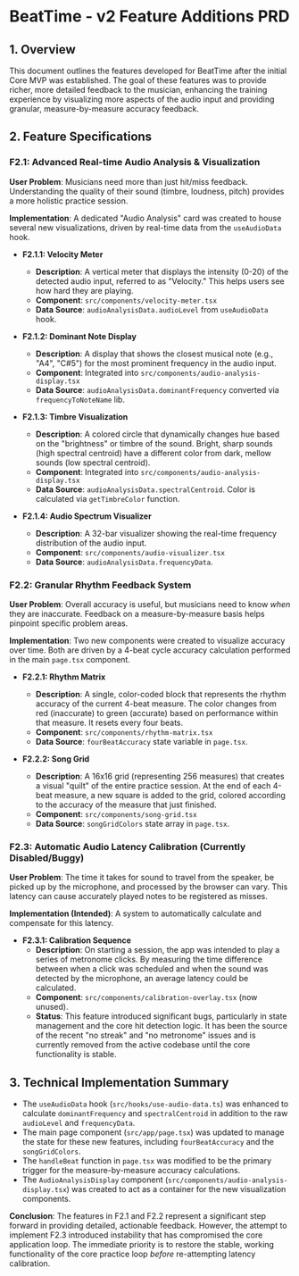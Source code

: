 # BeatTime - v2 Feature Additions PRD

## 1. Overview

This document outlines the features developed for BeatTime after the initial Core MVP was established. The goal of these features was to provide richer, more detailed feedback to the musician, enhancing the training experience by visualizing more aspects of the audio input and providing granular, measure-by-measure accuracy feedback.

## 2. Feature Specifications

### F2.1: Advanced Real-time Audio Analysis & Visualization

**User Problem**: Musicians need more than just hit/miss feedback. Understanding the quality of their sound (timbre, loudness, pitch) provides a more holistic practice session.

**Implementation**: A dedicated "Audio Analysis" card was created to house several new visualizations, driven by real-time data from the `useAudioData` hook.

-   **F2.1.1: Velocity Meter**
    -   **Description**: A vertical meter that displays the intensity (0-20) of the detected audio input, referred to as "Velocity." This helps users see how hard they are playing.
    -   **Component**: `src/components/velocity-meter.tsx`
    -   **Data Source**: `audioAnalysisData.audioLevel` from `useAudioData` hook.

-   **F2.1.2: Dominant Note Display**
    -   **Description**: A display that shows the closest musical note (e.g., "A4", "C#5") for the most prominent frequency in the audio input.
    -   **Component**: Integrated into `src/components/audio-analysis-display.tsx`
    -   **Data Source**: `audioAnalysisData.dominantFrequency` converted via `frequencyToNoteName` lib.

-   **F2.1.3: Timbre Visualization**
    -   **Description**: A colored circle that dynamically changes hue based on the "brightness" or timbre of the sound. Bright, sharp sounds (high spectral centroid) have a different color from dark, mellow sounds (low spectral centroid).
    -   **Component**: Integrated into `src/components/audio-analysis-display.tsx`
    -   **Data Source**: `audioAnalysisData.spectralCentroid`. Color is calculated via `getTimbreColor` function.

-   **F2.1.4: Audio Spectrum Visualizer**
    -   **Description**: A 32-bar visualizer showing the real-time frequency distribution of the audio input.
    -   **Component**: `src/components/audio-visualizer.tsx`
    -   **Data Source**: `audioAnalysisData.frequencyData`.

### F2.2: Granular Rhythm Feedback System

**User Problem**: Overall accuracy is useful, but musicians need to know *when* they are inaccurate. Feedback on a measure-by-measure basis helps pinpoint specific problem areas.

**Implementation**: Two new components were created to visualize accuracy over time. Both are driven by a 4-beat cycle accuracy calculation performed in the main `page.tsx` component.

-   **F2.2.1: Rhythm Matrix**
    -   **Description**: A single, color-coded block that represents the rhythm accuracy of the current 4-beat measure. The color changes from red (inaccurate) to green (accurate) based on performance within that measure. It resets every four beats.
    -   **Component**: `src/components/rhythm-matrix.tsx`
    -   **Data Source**: `fourBeatAccuracy` state variable in `page.tsx`.

-   **F2.2.2: Song Grid**
    -   **Description**: A 16x16 grid (representing 256 measures) that creates a visual "quilt" of the entire practice session. At the end of each 4-beat measure, a new square is added to the grid, colored according to the accuracy of the measure that just finished.
    -   **Component**: `src/components/song-grid.tsx`
    -   **Data Source**: `songGridColors` state array in `page.tsx`.

### F2.3: Automatic Audio Latency Calibration (Currently Disabled/Buggy)

**User Problem**: The time it takes for sound to travel from the speaker, be picked up by the microphone, and processed by the browser can vary. This latency can cause accurately played notes to be registered as misses.

**Implementation (Intended)**: A system to automatically calculate and compensate for this latency.

-   **F2.3.1: Calibration Sequence**
    -   **Description**: On starting a session, the app was intended to play a series of metronome clicks. By measuring the time difference between when a click was scheduled and when the sound was detected by the microphone, an average latency could be calculated.
    -   **Component**: `src/components/calibration-overlay.tsx` (now unused).
    -   **Status**: This feature introduced significant bugs, particularly in state management and the core hit detection logic. It has been the source of the recent "no streak" and "no metronome" issues and is currently removed from the active codebase until the core functionality is stable.

## 3. Technical Implementation Summary

-   The `useAudioData` hook (`src/hooks/use-audio-data.ts`) was enhanced to calculate `dominantFrequency` and `spectralCentroid` in addition to the raw `audioLevel` and `frequencyData`.
-   The main page component (`src/app/page.tsx`) was updated to manage the state for these new features, including `fourBeatAccuracy` and the `songGridColors`.
-   The `handleBeat` function in `page.tsx` was modified to be the primary trigger for the measure-by-measure accuracy calculations.
-   The `AudioAnalysisDisplay` component (`src/components/audio-analysis-display.tsx`) was created to act as a container for the new visualization components.

**Conclusion**: The features in F2.1 and F2.2 represent a significant step forward in providing detailed, actionable feedback. However, the attempt to implement F2.3 introduced instability that has compromised the core application loop. The immediate priority is to restore the stable, working functionality of the core practice loop *before* re-attempting latency calibration.
